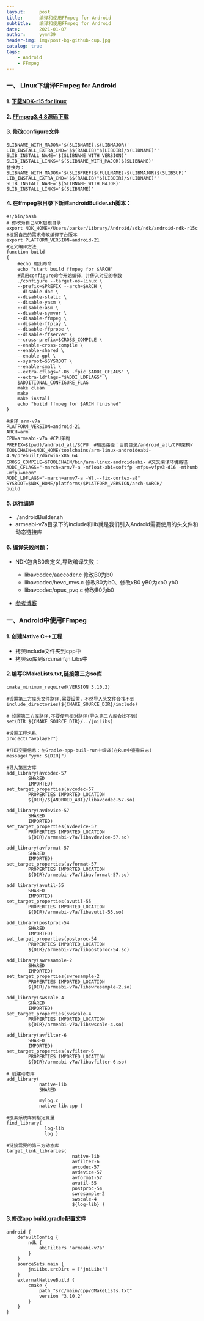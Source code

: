 ```yaml
---
layout:     post
title:      编译和使用FFmpeg for Android
subtitle:   编译和使用FFmpeg for Android 
date:       2021-01-07
author:     yym439
header-img: img/post-bg-github-cup.jpg
catalog: true
tags:
    - Android
    - FFmpeg
---
```


### 一、 Linux下编译FFmpeg for Android

#### 1. [下载NDK-r15 for linux](https://blog.csdn.net/gyh198/article/details/75036686)

#### 2. [FFmpeg3.4.8源码下载](http://ffmpeg.org/download.html)

#### 3. 修改configure文件

```
SLIBNAME_WITH_MAJOR='$(SLIBNAME).$(LIBMAJOR)'
LIB_INSTALL_EXTRA_CMD='$$(RANLIB)"$(LIBDIR)/$(LIBNAME)"'
SLIB_INSTALL_NAME='$(SLIBNAME_WITH_VERSION)'
SLIB_INSTALL_LINKS='$(SLIBNAME_WITH_MAJOR)$(SLIBNAME)'
替换为：
SLIBNAME_WITH_MAJOR='$(SLIBPREF)$(FULLNAME)-$(LIBMAJOR)$(SLIBSUF)'
LIB_INSTALL_EXTRA_CMD='$$(RANLIB)"$(LIBDIR)/$(LIBNAME)"'
SLIB_INSTALL_NAME='$(SLIBNAME_WITH_MAJOR)'
SLIB_INSTALL_LINKS='$(SLIBNAME)'
```

#### 4. 在ffmpeg根目录下新建androidBuilder.sh脚本：

```
#!/bin/bash
# 修改为自己NDK包根目录
export NDK_HOME=/Users/parker/Library/Android/sdk/ndk/android-ndk-r15c
#根据自己的需求修改编译平台版本
export PLATFORM_VERSION=android-21
#定义编译方法
function build
{
    #echo 输出命令
    echo "start build ffmpeg for $ARCH"
    #调用configure命令开始编译，并传入对应的参数
    ./configure --target-os=linux \
    --prefix=$PREFIX --arch=$ARCH \
    --disable-doc \
    --disable-static \
    --disable-yasm \
    --disable-asm \
    --disable-symver \
    --disable-ffmpeg \
    --disable-ffplay \
    --disable-ffprobe \
    --disable-ffserver \
    --cross-prefix=$CROSS_COMPILE \
    --enable-cross-compile \
    --enable-shared \
    --enable-gpl \
    --sysroot=$SYSROOT \
    --enable-small \
    --extra-cflags="-Os -fpic $ADDI_CFLAGS" \
    --extra-ldflags="$ADDI_LDFLAGS" \
    $ADDITIONAL_CONFIGURE_FLAG
    make clean
    make
    make install
    echo "build ffmpeg for $ARCH finished"
}

#编译 arm-v7a
PLATFORM_VERSION=android-21
ARCH=arm
CPU=armeabi-v7a #CPU架构
PREFIX=$(pwd)/android_all/$CPU  #输出路径：当前目录/android_all/CPU架构/
TOOLCHAIN=$NDK_HOME/toolchains/arm-linux-androideabi-4.9/prebuilt/darwin-x86_64
CROSS_COMPILE=$TOOLCHAIN/bin/arm-linux-androideabi- #交叉编译环境路径
ADDI_CFLAGS="-march=armv7-a -mfloat-abi=softfp -mfpu=vfpv3-d16 -mthumb -mfpu=neon"
ADDI_LDFLAGS="-march=armv7-a -Wl,--fix-cortex-a8"
SYSROOT=$NDK_HOME/platforms/$PLATFORM_VERSION/arch-$ARCH/
build
```

#### 5. 运行编译
    
- ./androidBuilder.sh
- armeabi-v7a目录下的include和lib就是我们引入Android需要使用的头文件和动态链接库

#### 6. 编译失败问题：

- NDK包含B0宏定义,导致编译失败：
    - libavcodec/aaccoder.c 修改B0为b0
    - libavcodec/hevc_mvs.c 修改B0为b0、修改xB0 yB0为xb0 yb0
    - libavcodec/opus_pvq.c 修改B0为b0

- [参考博客](https://www.jianshu.com/p/df9401e6fba5?utm_campaign=haruki&utm_content=note&utm_medium=seo_notes&utm_source=recommendation)


### 一、Android中使用FFmpeg

#### 1. 创建Native C++工程

- 拷贝include文件夹到cpp中
- 拷贝so库到src\main\jniLibs中

#### 2.编写CMakeLists.txt,链接第三方so库
```
cmake_minimum_required(VERSION 3.10.2)

#设置第三方库头文件路径,需要设置，不然导入头文件会找不到
include_directories(${CMAKE_SOURCE_DIR}/include)

# 设置第三方库路径,不要使用相对路径(导入第三方库会找不到)
set(DIR ${CMAKE_SOURCE_DIR}/../jniLibs)

#设置工程名称
project("avplayer")

#打印变量信息：在Gradle-app-buil-run中编译(在Run中查看日志)
message("yym: ${DIR}")

#导入第三方库
add_library(avcodec-57
        SHARED
        IMPORTED)
set_target_properties(avcodec-57
        PROPERTIES IMPORTED_LOCATION
        ${DIR}/${ANDROID_ABI}/libavcodec-57.so)

add_library(avdevice-57
        SHARED
        IMPORTED)
set_target_properties(avdevice-57
        PROPERTIES IMPORTED_LOCATION
        ${DIR}/armeabi-v7a/libavdevice-57.so)

add_library(avformat-57
        SHARED
        IMPORTED)
set_target_properties(avformat-57
        PROPERTIES IMPORTED_LOCATION
        ${DIR}/armeabi-v7a/libavformat-57.so)

add_library(avutil-55
        SHARED
        IMPORTED)
set_target_properties(avutil-55
        PROPERTIES IMPORTED_LOCATION
        ${DIR}/armeabi-v7a/libavutil-55.so)

add_library(postproc-54
        SHARED
        IMPORTED)
set_target_properties(postproc-54
        PROPERTIES IMPORTED_LOCATION
        ${DIR}/armeabi-v7a/libpostproc-54.so)

add_library(swresample-2
        SHARED
        IMPORTED)
set_target_properties(swresample-2
        PROPERTIES IMPORTED_LOCATION
        ${DIR}/armeabi-v7a/libswresample-2.so)

add_library(swscale-4
        SHARED
        IMPORTED)
set_target_properties(swscale-4
        PROPERTIES IMPORTED_LOCATION
        ${DIR}/armeabi-v7a/libswscale-4.so)

add_library(avfilter-6
        SHARED
        IMPORTED)
set_target_properties(avfilter-6
        PROPERTIES IMPORTED_LOCATION
        ${DIR}/armeabi-v7a/libavfilter-6.so)

# 创建动态库
add_library(
            native-lib
            SHARED

            mylog.c
            native-lib.cpp )

#搜素系统库到指定变量
find_library( 
              log-lib
              log )

#链接需要的第三方动态库
target_link_libraries(
                        native-lib
                        avfilter-6
                        avcodec-57
                        avdevice-57
                        avformat-57
                        avutil-55
                        postproc-54
                        swresample-2
                        swscale-4
                        ${log-lib} )
```


#### 3.修改app build.gradle配置文件

```
android {
    defaultConfig {
        ndk {
            abiFilters "armeabi-v7a"
        }
    }
    sourceSets.main {
        jniLibs.srcDirs = ['jniLibs']
    }
    externalNativeBuild {
        cmake {
            path "src/main/cpp/CMakeLists.txt"
            version "3.10.2"
        }
    }
}
```